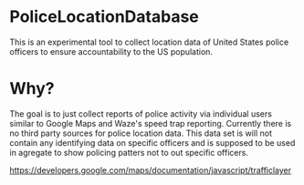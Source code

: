 # PoliceLocationDatabase
This is an experimental tool to collect location data of United States police officers to ensure accountability to the US population. 

# Why?
The goal is to just collect reports of police activity via individual users similar to Google Maps and Waze's speed trap reporting. Currently there is no third party sources for police location data. This data set is will not contain any identifying data on specific officers and is supposed to be used in agregate to show policing patters not to out specific officers.

https://developers.google.com/maps/documentation/javascript/trafficlayer
